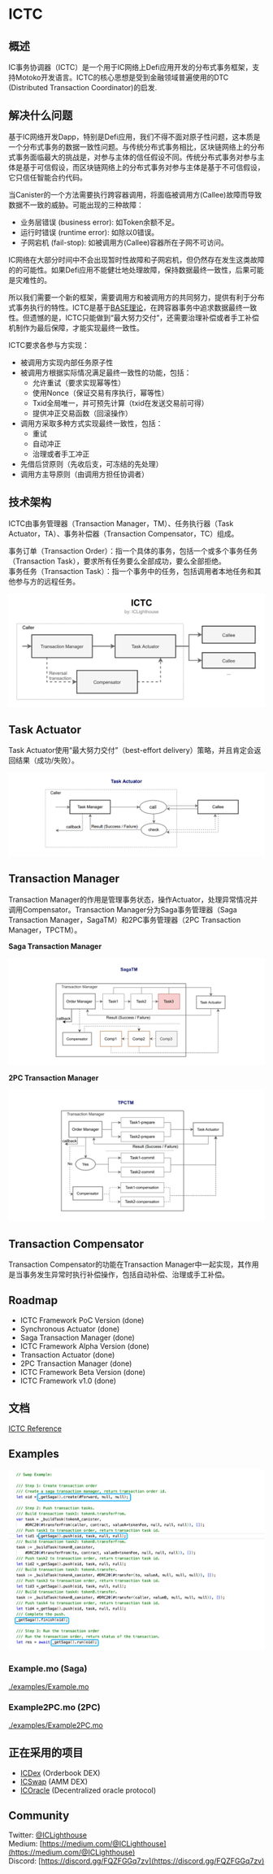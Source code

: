# ICTC 

## 概述

IC事务协调器（ICTC）是一个用于IC网络上Defi应用开发的分布式事务框架，支持Motoko开发语言。ICTC的核心思想是受到金融领域普遍使用的DTC (Distributed Transaction Coordinator)的启发.

## 解决什么问题

基于IC网络开发Dapp，特别是Defi应用，我们不得不面对原子性问题，这本质是一个分布式事务的数据一致性问题。与传统分布式事务相比，区块链网络上的分布式事务面临最大的挑战是，对参与主体的信任假设不同。传统分布式事务对参与主体是基于可信假设，而区块链网络上的分布式事务对参与主体是基于不可信假设，它只信任智能合约代码。

当Canister的一个方法需要执行跨容器调用，将面临被调用方(Callee)故障而导致数据不一致的威胁。可能出现的三种故障：

- 业务层错误 (business error): 如Token余额不足。
- 运行时错误 (runtime error): 如除以0错误。
- 子网宕机 (fail-stop): 如被调用方(Callee)容器所在子网不可访问。

IC网络在大部分时间中不会出现暂时性故障和子网宕机，但仍然存在发生这类故障的的可能性。如果Defi应用不能健壮地处理故障，保持数据最终一致性，后果可能是灾难性的。

所以我们需要一个新的框架，需要调用方和被调用方的共同努力，提供有利于分布式事务执行的特性。ICTC是基于[BASE理论](https://queue.acm.org/detail.cfm?id=1394128)，在跨容器事务中追求数据最终一致性。但遗憾的是，ICTC只能做到“最大努力交付”，还需要治理补偿或者手工补偿机制作为最后保障，才能实现最终一致性。

ICTC要求各参与方实现：

- 被调用方实现内部任务原子性
- 被调用方根据实际情况满足最终一致性的功能，包括：
    - 允许重试（要求实现幂等性）
    - 使用Nonce（保证交易有序执行，幂等性）
    - Txid全局唯一，并可预先计算（txid在发送交易前可得）
    - 提供冲正交易函数（回滚操作）
- 调用方采取多种方式实现最终一致性，包括：
    - 重试
    - 自动冲正
    - 治理或者手工冲正
- 先借后贷原则（先收后支，可冻结的先处理）
- 调用方主导原则（由调用方担任协调者）


## 技术架构

ICTC由事务管理器（Transaction Manager，TM）、任务执行器（Task Actuator，TA）、事务补偿器（Transaction Compensator，TC）组成。

事务订单（Transaction Order）：指一个具体的事务，包括一个或多个事务任务（Transaction Task），要求所有任务要么全部成功，要么全部拒绝。  
事务任务（Transaction Task）：指一个事务中的任务，包括调用者本地任务和其他参与方的远程任务。

![ICTC](img/ictc.jpg)

## Task Actuator

Task Actuator使用“最大努力交付”（best-effort delivery）策略，并且肯定会返回结果（成功/失败）。

![Task Actuator](img/ictc-ta.png)

## Transaction Manager

Transaction Manager的作用是管理事务状态，操作Actuator，处理异常情况并调用Compensator。Transaction Manager分为Saga事务管理器（Saga Transaction Manager，SagaTM）和2PC事务管理器（2PC Transaction Manager，TPCTM）。

**Saga Transaction Manager**

![Saga Transaction Manager](img/ictc-saga.png)

**2PC Transaction Manager**

![2PC Transaction Manager](img/ictc-2pc.png)

## Transaction Compensator

Transaction Compensator的功能在Transaction Manager中一起实现，其作用是当事务发生异常时执行补偿操作，包括自动补偿、治理或手工补偿。

## Roadmap

- ICTC Framework PoC Version  (done)
- Synchronous Actuator  (done)
- Saga Transaction Manager  (done)
- ICTC Framework Alpha Version  (done)
- Transaction Actuator (done)
- 2PC Transaction Manager (done)
- ICTC Framework Beta Version  (done)
- ICTC Framework v1.0  (done)

## 文档

[ICTC Reference](./docs/ictc_reference.md)

## Examples

![Example](img/ictc-example.png)

### Example.mo (Saga)

[./examples/Example.mo](./examples/Example.mo)

### Example2PC.mo (2PC)

[./examples/Example2PC.mo](./examples/Example2PC.mo)

## 正在采用的项目

- [ICDex](http://icdex.io) (Orderbook DEX)
- [ICSwap](http://icswap.io) (AMM DEX)
- [ICOracle](http://icoracle.io) (Decentralized oracle protocol)

## Community

Twitter: [@ICLighthouse](https://twitter.com/ICLighthouse)   
Medium: [https://medium.com/@ICLighthouse](https://medium.com/@ICLighthouse)  
Discord: [https://discord.gg/FQZFGGq7zv](https://discord.gg/FQZFGGq7zv)  